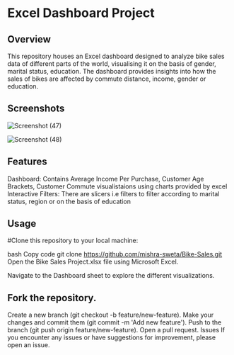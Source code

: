 # Excel Dashboard Project

## Overview
This repository houses an Excel dashboard designed to analyze bike sales data of different parts of the world, visualising it on the basis of gender, marital status, education. The dashboard provides insights into how the sales of bikes are affected by commute distance, income, gender or education.

## Screenshots
![Screenshot (47)](https://github.com/mishra-sweta/Bike-Sales/assets/65032494/1d2786e9-82d8-4d5e-bb13-449135501206)

![Screenshot (48)](https://github.com/mishra-sweta/Bike-Sales/assets/65032494/f2452fef-4c24-474d-a29a-fde5b6b813b4)

## Features

Dashboard: Contains Average Income Per Purchase, Customer Age Brackets, Customer Commute visualistaions using charts provided by excel
Interactive Filters: There are slicers i.e filters to filter according to marital status, region or on the basis of education

## Usage
#Clone this repository to your local machine:

bash
Copy code
git clone https://github.com/mishra-sweta/Bike-Sales.git
Open the Bike Sales Project.xlsx file using Microsoft Excel.

Navigate to the Dashboard sheet to explore the different visualizations.


## Fork the repository.
Create a new branch (git checkout -b feature/new-feature).
Make your changes and commit them (git commit -m 'Add new feature').
Push to the branch (git push origin feature/new-feature).
Open a pull request.
Issues
If you encounter any issues or have suggestions for improvement, please open an issue.
